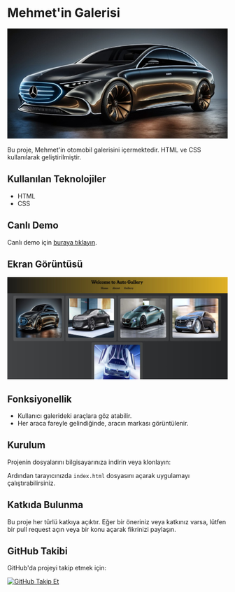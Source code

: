 # Mehmet'in Galerisi

![Mehmet'in Galerisi](./img/mercedes.jpg)

Bu proje, Mehmet'in otomobil galerisini içermektedir. HTML ve CSS kullanılarak geliştirilmiştir.

## Kullanılan Teknolojiler

- HTML
- CSS

## Canlı Demo

Canlı demo için [buraya tıklayın](https://flex-al-ma-2.vercel.app/).

## Ekran Görüntüsü

![Mehmet'in Galerisi Ekran Görüntüsü](./img/Screenshot_2.jpg)

## Fonksiyonellik

- Kullanıcı galerideki araçlara göz atabilir.
- Her araca fareyle gelindiğinde, aracın markası görüntülenir.

## Kurulum

Projenin dosyalarını bilgisayarınıza indirin veya klonlayın:



Ardından tarayıcınızda `index.html` dosyasını açarak uygulamayı çalıştırabilirsiniz.

## Katkıda Bulunma

Bu proje her türlü katkıya açıktır. Eğer bir öneriniz veya katkınız varsa, lütfen bir pull request açın veya bir konu açarak fikrinizi paylaşın.

## GitHub Takibi

GitHub'da projeyi takip etmek için:

[![GitHub Takip Et](https://img.shields.io/github/followers/mehmet.svg?style=social&label=GitHub%20Takip%20Et)](https://github.com/Mehmet-github06)
